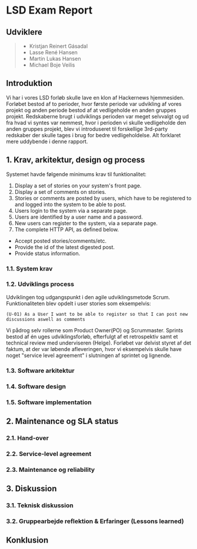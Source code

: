 # LSD Exam Report

## Udviklere
> - Kristjan Reinert Gásadal
> - Lasse René Hansen
> - Martin Lukas Hansen
> - Michael Boje Veilis

## Introduktion
Vi har i vores LSD forløb skulle lave en klon af Hackernews hjemmesiden. Forløbet bestod af to perioder, hvor første periode var udvikling af vores projekt og anden periode bestod af at vedligeholde en anden gruppes projekt.
Redskaberne brugt i udviklings perioden var meget selvvalgt og ud fra hvad vi syntes var nemmest, hvor i perioden vi skulle vedligeholde den anden gruppes projekt, blev vi introduseret til forskellige 3rd-party redskaber der skulle tages i brug for bedre vedligeholdelse. Alt forklaret mere uddybende i denne rapport.

## 1. Krav, arkitektur, design og process

Systemet havde følgende minimums krav til funktionalitet:

1. Display a set of stories on your system's front page.
2. Display a set of comments on stories.
3. Stories or comments are posted by users, which have to be registered to and logged into the system to be able to post.
4. Users login to the system via a separate page.
5. Users are identified by a user name and a password.
6. New users can register to the system, via a separate page.
7. The complete HTTP API, as defined below.

- Accept posted stories/comments/etc.
- Provide the id of the latest digested post.
- Provide status information.



### 1.1. System krav


### 1.2. Udviklings process

  Udviklingen tog udgangspunkt i den agile udviklingsmetode Scrum. Funktionaliteten blev opdelt i user stories som eksempelvis: 
  
  `` (U-01) As a User I want to be able to register so that I can post new discussions aswell as comments ``
  
Vi pådrog selv rollerne som Product Owner(PO) og Scrummaster. Sprints bestod af én uges udviklingsforløb, efterfulgt af et retrospektiv
samt et technical review med underviseren (Helge). Forløbet var delvist styret af det faktum, at der var løbende afleveringen, hvor vi eksempelvis skulle have noget "service level agreement" i slutningen af sprintet og lignende.  

### 1.3. Software arkitektur
### 1.4. Software design
### 1.5. Software implementation

## 2. Maintenance og SLA status
### 2.1. Hand-over
### 2.2. Service-level agreement
### 2.3. Maintenance og reliability

## 3. Diskussion
### 3.1. Teknisk diskussion
### 3.2. Gruppearbejde reflektion & Erfaringer (Lessons learned)

## Konklusion
